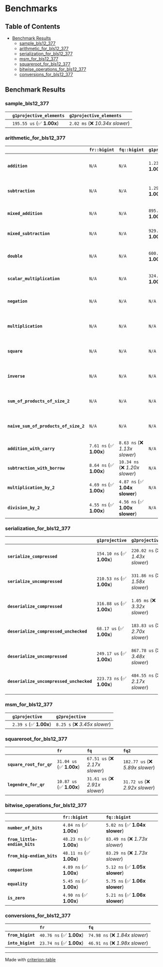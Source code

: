 # Benchmarks

## Table of Contents

- [Benchmark Results](#benchmark-results)
    - [sample_bls12_377](#sample_bls12_377)
    - [arithmetic_for_bls12_377](#arithmetic_for_bls12_377)
    - [serialization_for_bls12_377](#serialization_for_bls12_377)
    - [msm_for_bls12_377](#msm_for_bls12_377)
    - [squareroot_for_bls12_377](#squareroot_for_bls12_377)
    - [bitwise_operations_for_bls12_377](#bitwise_operations_for_bls12_377)
    - [conversions_for_bls12_377](#conversions_for_bls12_377)

## Benchmark Results

### sample_bls12_377

|        | `g1projective_elements`          | `g2projective_elements`           |
|:-------|:---------------------------------|:--------------------------------- |
|        | `195.55 us` (✅ **1.00x**)        | `2.02 ms` (❌ *10.34x slower*)     |

### arithmetic_for_bls12_377

|                                       | `fr::bigint`            | `fq::bigint`                    | `g1projective`            | `g2projective`                 | `fq2`                            | `fq12`                            | `fq`                              | `fr`                              |
|:--------------------------------------|:------------------------|:--------------------------------|:--------------------------|:-------------------------------|:---------------------------------|:----------------------------------|:----------------------------------|:--------------------------------- |
| **`addition`**                        | `N/A`                   | `N/A`                           | `1.23 us` (✅ **1.00x**)   | `4.79 us` (❌ *3.88x slower*)   | `23.21 ns` (🚀 **53.18x faster**) | `180.30 ns` (🚀 **6.84x faster**)  | `12.49 ns` (🚀 **98.80x faster**)  | `8.70 ns` (🚀 **141.89x faster**)  |
| **`subtraction`**                     | `N/A`                   | `N/A`                           | `1.29 us` (✅ **1.00x**)   | `4.85 us` (❌ *3.77x slower*)   | `23.35 ns` (🚀 **55.05x faster**) | `160.45 ns` (🚀 **8.01x faster**)  | `12.81 ns` (🚀 **100.36x faster**) | `8.81 ns` (🚀 **145.83x faster**)  |
| **`mixed_addition`**                  | `N/A`                   | `N/A`                           | `895.37 ns` (✅ **1.00x**) | `3.44 us` (❌ *3.84x slower*)   | `N/A`                            | `N/A`                             | `N/A`                             | `N/A`                             |
| **`mixed_subtraction`**               | `N/A`                   | `N/A`                           | `929.07 ns` (✅ **1.00x**) | `3.48 us` (❌ *3.75x slower*)   | `N/A`                            | `N/A`                             | `N/A`                             | `N/A`                             |
| **`double`**                          | `N/A`                   | `N/A`                           | `600.64 ns` (✅ **1.00x**) | `2.26 us` (❌ *3.77x slower*)   | `12.28 ns` (🚀 **48.91x faster**) | `69.82 ns` (🚀 **8.60x faster**)   | `7.11 ns` (🚀 **84.48x faster**)   | `5.82 ns` (🚀 **103.16x faster**)  |
| **`scalar_multiplication`**           | `N/A`                   | `N/A`                           | `324.34 us` (✅ **1.00x**) | `1.16 ms` (❌ *3.57x slower*)   | `N/A`                            | `N/A`                             | `N/A`                             | `N/A`                             |
| **`negation`**                        | `N/A`                   | `N/A`                           | `N/A`                     | `N/A`                          | `22.87 ns` (❌ *3.71x slower*)    | `95.90 ns` (❌ *15.57x slower*)    | `18.38 ns` (❌ *2.98x slower*)     | `6.16 ns` (✅ **1.00x**)           |
| **`multiplication`**                  | `N/A`                   | `N/A`                           | `N/A`                     | `N/A`                          | `271.76 ns` (❌ *6.27x slower*)   | `7.13 us` (❌ *164.40x slower*)    | `76.31 ns` (❌ *1.76x slower*)     | `43.36 ns` (✅ **1.00x**)          |
| **`square`**                          | `N/A`                   | `N/A`                           | `N/A`                     | `N/A`                          | `244.98 ns` (❌ *6.82x slower*)   | `5.03 us` (❌ *139.89x slower*)    | `66.37 ns` (❌ *1.85x slower*)     | `35.93 ns` (✅ **1.00x**)          |
| **`inverse`**                         | `N/A`                   | `N/A`                           | `N/A`                     | `N/A`                          | `15.31 us` (❌ *2.17x slower*)    | `27.70 us` (❌ *3.93x slower*)     | `14.99 us` (❌ *2.13x slower*)     | `7.04 us` (✅ **1.00x**)           |
| **`sum_of_products_of_size_2`**       | `N/A`                   | `N/A`                           | `N/A`                     | `N/A`                          | `590.08 ns` (❌ *9.62x slower*)   | `14.58 us` (❌ *237.59x slower*)   | `117.93 ns` (❌ *1.92x slower*)    | `61.36 ns` (✅ **1.00x**)          |
| **`naive_sum_of_products_of_size_2`** | `N/A`                   | `N/A`                           | `N/A`                     | `N/A`                          | `578.87 ns` (❌ *6.49x slower*)   | `14.55 us` (❌ *163.16x slower*)   | `163.86 ns` (❌ *1.84x slower*)    | `89.16 ns` (✅ **1.00x**)          |
| **`addition_with_carry`**             | `7.61 ns` (✅ **1.00x**) | `8.63 ns` (❌ *1.13x slower*)    | `N/A`                     | `N/A`                          | `N/A`                            | `N/A`                             | `N/A`                             | `N/A`                             |
| **`subtraction_with_borrow`**         | `8.64 ns` (✅ **1.00x**) | `10.34 ns` (❌ *1.20x slower*)   | `N/A`                     | `N/A`                          | `N/A`                            | `N/A`                             | `N/A`                             | `N/A`                             |
| **`multiplication_by_2`**             | `4.69 ns` (✅ **1.00x**) | `4.87 ns` (✅ **1.04x slower**)  | `N/A`                     | `N/A`                          | `N/A`                            | `N/A`                             | `N/A`                             | `N/A`                             |
| **`division_by_2`**                   | `4.55 ns` (✅ **1.00x**) | `4.56 ns` (✅ **1.00x slower**)  | `N/A`                     | `N/A`                          | `N/A`                            | `N/A`                             | `N/A`                             | `N/A`                             |

### serialization_for_bls12_377

|                                          | `g1projective`            | `g2projective`                   | `fr`                               | `fq`                               | `fq2`                               | `fq12`                            |
|:-----------------------------------------|:--------------------------|:---------------------------------|:-----------------------------------|:-----------------------------------|:------------------------------------|:--------------------------------- |
| **`serialize_compressed`**               | `154.10 ns` (✅ **1.00x**) | `220.02 ns` (❌ *1.43x slower*)   | `30.51 ns` (🚀 **5.05x faster**)    | `55.49 ns` (🚀 **2.78x faster**)    | `109.52 ns` (✅ **1.41x faster**)    | `700.46 ns` (❌ *4.55x slower*)    |
| **`serialize_uncompressed`**             | `210.53 ns` (✅ **1.00x**) | `331.86 ns` (❌ *1.58x slower*)   | `30.98 ns` (🚀 **6.80x faster**)    | `55.32 ns` (🚀 **3.81x faster**)    | `109.31 ns` (🚀 **1.93x faster**)    | `696.37 ns` (❌ *3.31x slower*)    |
| **`deserialize_compressed`**             | `316.88 us` (✅ **1.00x**) | `1.05 ms` (❌ *3.32x slower*)     | `52.63 ns` (🚀 **6020.85x faster**) | `93.25 ns` (🚀 **3397.96x faster**) | `209.84 ns` (🚀 **1510.10x faster**) | `1.29 us` (🚀 **245.05x faster**)  |
| **`deserialize_compressed_unchecked`**   | `68.17 us` (✅ **1.00x**)  | `183.83 us` (❌ *2.70x slower*)   | `52.64 ns` (🚀 **1295.18x faster**) | `92.94 ns` (🚀 **733.51x faster**)  | `209.83 ns` (🚀 **324.90x faster**)  | `1.29 us` (🚀 **52.75x faster**)   |
| **`deserialize_uncompressed`**           | `249.17 us` (✅ **1.00x**) | `867.78 us` (❌ *3.48x slower*)   | `52.52 ns` (🚀 **4744.17x faster**) | `93.13 ns` (🚀 **2675.64x faster**) | `209.42 ns` (🚀 **1189.82x faster**) | `1.29 us` (🚀 **192.58x faster**)  |
| **`deserialize_uncompressed_unchecked`** | `223.73 ns` (✅ **1.00x**) | `484.55 ns` (❌ *2.17x slower*)   | `52.50 ns` (🚀 **4.26x faster**)    | `92.75 ns` (🚀 **2.41x faster**)    | `209.35 ns` (✅ **1.07x faster**)    | `1.29 us` (❌ *5.79x slower*)      |

### msm_for_bls12_377

|        | `g1projective`          | `g2projective`                 |
|:-------|:------------------------|:------------------------------ |
|        | `2.39 s` (✅ **1.00x**)  | `8.25 s` (❌ *3.45x slower*)    |

### squareroot_for_bls12_377

|                          | `fr`                     | `fq`                            | `fq2`                             |
|:-------------------------|:-------------------------|:--------------------------------|:--------------------------------- |
| **`square_root_for_qr`** | `31.04 us` (✅ **1.00x**) | `67.51 us` (❌ *2.17x slower*)   | `182.77 us` (❌ *5.89x slower*)    |
| **`legendre_for_qr`**    | `10.87 us` (✅ **1.00x**) | `31.61 us` (❌ *2.91x slower*)   | `31.72 us` (❌ *2.92x slower*)     |

### bitwise_operations_for_bls12_377

|                               | `fr::bigint`             | `fq::bigint`                     |
|:------------------------------|:-------------------------|:-------------------------------- |
| **`number_of_bits`**          | `4.84 ns` (✅ **1.00x**)  | `5.02 ns` (✅ **1.04x slower**)   |
| **`from_little-endian_bits`** | `48.23 ns` (✅ **1.00x**) | `83.49 ns` (❌ *1.73x slower*)    |
| **`from_big-endian_bits`**    | `48.11 ns` (✅ **1.00x**) | `83.29 ns` (❌ *1.73x slower*)    |
| **`comparison`**              | `4.89 ns` (✅ **1.00x**)  | `5.12 ns` (✅ **1.05x slower**)   |
| **`equality`**                | `5.45 ns` (✅ **1.00x**)  | `5.75 ns` (✅ **1.06x slower**)   |
| **`is_zero`**                 | `4.90 ns` (✅ **1.00x**)  | `5.21 ns` (✅ **1.06x slower**)   |

### conversions_for_bls12_377

|                   | `fr`                     | `fq`                             |
|:------------------|:-------------------------|:-------------------------------- |
| **`from_bigint`** | `40.76 ns` (✅ **1.00x**) | `74.98 ns` (❌ *1.84x slower*)    |
| **`into_bigint`** | `23.74 ns` (✅ **1.00x**) | `46.91 ns` (❌ *1.98x slower*)    |

---
Made with [criterion-table](https://github.com/nu11ptr/criterion-table)

